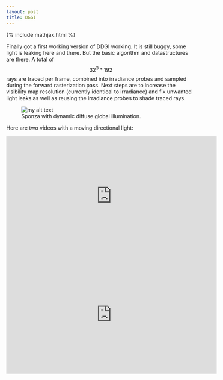 ```yaml
---
layout: post
title: DGGI
---
```


{% include mathjax.html %}

Finally got a first working version of DDGI working.
It is still buggy, some light is leaking here and there.
But the basic algorithm and datastructures are there.
A total of $$32^3*192$$ rays are traced per frame, combined into
irradiance probes and sampled during the forward rasterization pass.
Next steps are to increase the visibility map resolution (currently identical to irradiance) and
fix unwanted light leaks as well as reusing the irradiance probes to shade traced rays.  

<figure>
  <img src="{{site.url}}/images/dggi.png" alt="my alt text"/>
  <figcaption>Sponza with dynamic diffuse global illumination.</figcaption>
</figure>

Here are two videos with a moving directional light:
<div style="text-align: center">
<iframe width="560" height="315" src="https://www.youtube.com/embed/xE7ZIMDbApE?rel=0;showinfo=0" frameborder="0" allow="accelerometer; autoplay; encrypted-media; gyroscope; picture-in-picture" allowfullscreen  style="text-align: center"></iframe>

<iframe width="560" height="315" src="https://www.youtube.com/embed/g12g2JFD6i4?rel=0;showinfo=0" frameborder="0" allow="accelerometer; autoplay; encrypted-media; gyroscope; picture-in-picture" allowfullscreen></iframe>
</div>
